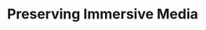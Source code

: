 ---
abstract: null
creators:
- SERHAT KARAMAN, OSMAN
date: null
document_url: https://services.phaidra.univie.ac.at/api/object/o:1424815/download
grand_parent: iPRES
institutions:
- Sabancı University Sakıp Sabancı Museum,Istanbul,Turkey
keywords: []
landing_page_url: https://phaidra.univie.ac.at/o:1424815
language: eng
layout: publication
license: All rights reserved
notes_url: null
parent: iPRES 2021
presentation_url: null
size: 78029
source_name: iPRES
title: Preserving Immersive Media
type: lightning talk
year: 2021
---